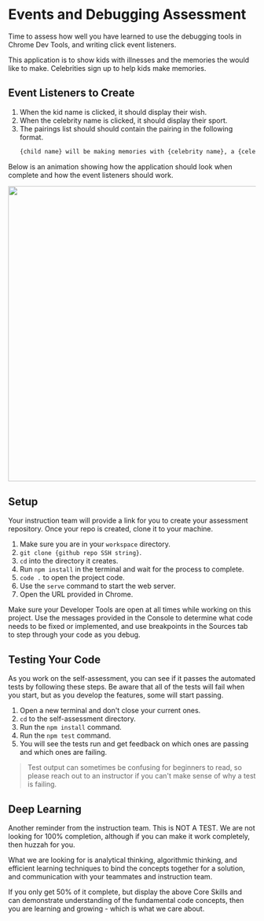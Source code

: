# Events and Debugging Assessment

Time to assess how well you have learned to use the debugging tools in Chrome Dev Tools, and writing click event listeners.

This application is to show kids with illnesses and the memories the would like to make. Celebrities sign up to help kids make memories.

## Event Listeners to Create

1. When the kid name is clicked, it should display their wish.
1. When the celebrity name is clicked, it should display their sport.
1. The pairings list should should contain the pairing in the following format.
    ```html
    {child name} will be making memories with {celebrity name}, a {celebrity sport} star, by {child wish}
    ```

Below is an animation showing how the application should look when complete and how the event listeners should work.

<img src="./images/debugging-events-assessment.gif" width="600px">

## Setup

Your instruction team will provide a link for you to create your assessment repository. Once your repo is created, clone it to your machine.

1. Make sure you are in your `workspace` directory.
1. `git clone {github repo SSH string}`.
1. `cd` into the directory it creates.
1. Run `npm install` in the terminal and wait for the process to complete.
1. `code .` to open the project code.
1. Use the `serve` command to start the web server.
1. Open the URL provided in Chrome.

Make sure your Developer Tools are open at all times while working on this project. Use the messages provided in the Console to determine what code needs to be fixed or implemented, and use breakpoints in the Sources tab to step through your code as you debug.

## Testing Your Code

As you work on the self-assessment, you can see if it passes the automated tests by following these steps. Be aware that all of the tests will fail when you start, but as you develop the features, some will start passing.

1. Open a new terminal and don't close your current ones.
1. `cd` to the self-assessment directory.
1. Run the `npm install` command.
1. Run the `npm test` command.
1. You will see the tests run and get feedback on which ones are passing and which ones are failing.


> Test output can sometimes be confusing for beginners to read, so please reach out to an instructor if you can't make sense of why a test is failing.

## Deep Learning

Another reminder from the instruction team. This is NOT A TEST. We are not looking for 100% completion, although if you can make it work completely, then huzzah for you.

What we are looking for is analytical thinking, algorithmic thinking, and efficient learning techniques to bind the concepts together for a solution, and communication with your teammates and instruction team.

If you only get 50% of it complete, but display the above Core Skills and can demonstrate understanding of the fundamental code concepts, then you are learning and growing - which is what we care about.
